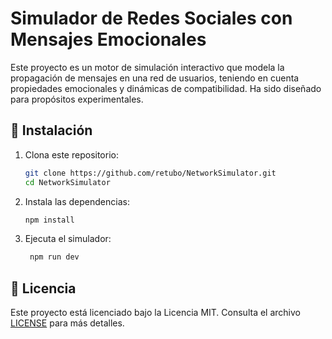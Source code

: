 # Simulador de Redes Sociales con Mensajes Emocionales

Este proyecto es un motor de simulación interactivo que modela la propagación de mensajes en una red de usuarios, teniendo en cuenta propiedades emocionales y dinámicas de compatibilidad. Ha sido diseñado para propósitos experimentales.

## 🚀 Instalación

1. Clona este repositorio:
   ```bash
   git clone https://github.com/retubo/NetworkSimulator.git
   cd NetworkSimulator
   ```

2. Instala las dependencias:
   ```bash
   npm install
   ```
3. Ejecuta el simulador:
   ```bash
    npm run dev 
    ```

## 🔑 Licencia

Este proyecto está licenciado bajo la Licencia MIT. Consulta el archivo [LICENSE](LICENSE) para más detalles.